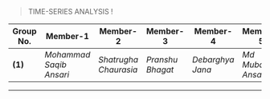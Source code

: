 
> TIME-SERIES ANALYSIS  !   

| Group No. | Member-1              | Member-2            | Member-3       | Member-4       | Member-5          |
| --------- | --------------------- | ------------------- | -------------- | -------------- | ----------------- |
| **(1)**       | *Mohammad Saqib Ansari* | *Shatrugha Chaurasia* | *Pranshu Bhagat* | *Debarghya Jana* | *Md Mubarak Ansari* |


------------------------------------------------------------



